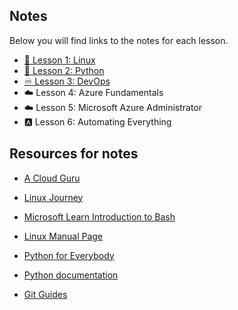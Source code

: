 ## Notes
Below you will find links to the notes for each lesson.

* [🐧 Lesson 1: Linux](1_linux.md)
* [🐍 Lesson 2: Python](2_python.md)
* [♾️ Lesson 3: DevOps](3_devops.md)
* ☁️ Lesson 4: Azure Fundamentals
* ☁️ Lesson 5: Microsoft Azure Administrator
* 🅰️ Lesson 6: Automating Everything

## Resources for notes

- [A Cloud Guru](https://acloudguru.com/)

- [Linux Journey](https://linuxjourney.com/)

- [Microsoft Learn Introduction to Bash](https://docs.microsoft.com/en-us/learn/modules/bash-introduction/)

- [Linux Manual Page](https://man7.org/index.html)

- [Python for Everybody](https://www.py4e.com/lessons)

- [Python documentation](https://docs.python.org/3/)

- [Git Guides](https://github.com/git-guides)

